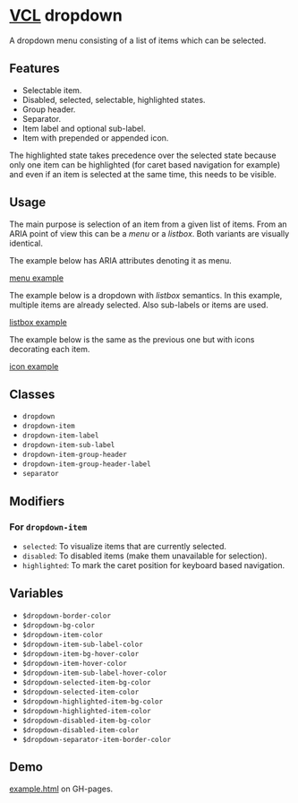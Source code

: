 # [VCL](https://github.com/vcl/doc) dropdown

A dropdown menu consisting of a list of items which can be selected.

## Features

- Selectable item.
- Disabled, selected, selectable, highlighted states.
- Group header.
- Separator.
- Item label and optional sub-label.
- Item with prepended or appended icon.

The highlighted state takes precedence over the selected state because
only one item can be highlighted (for caret based navigation for example)
and even if an item is selected at the same time, this needs to be visible.

## Usage

The main purpose is selection of an item from a given list
of items. From an ARIA point of view this can be a _menu_
or a _listbox_. Both variants are visually identical.

The example below has ARIA attributes denoting it as menu.

[menu example](/demo/example-menu.html)

The example below is a dropdown with _listbox_ semantics.
In this example, multiple items are already selected.
Also sub-labels or items are used.

[listbox example](/demo/example-listbox.html)

The example below is the same as the previous one but with icons decorating each
item.

[icon example](/demo/example-icon.html)

## Classes

- `dropdown`
- `dropdown-item`
- `dropdown-item-label`
- `dropdown-item-sub-label`
- `dropdown-item-group-header`
- `dropdown-item-group-header-label`
- `separator`

## Modifiers

### For `dropdown-item`

- `selected`: To visualize items that are currently selected.
- `disabled`: To disabled items (make them unavailable for selection).
- `highlighted`: To mark the caret position for keyboard based navigation.

## Variables

- `$dropdown-border-color`
- `$dropdown-bg-color`
- `$dropdown-item-color`
- `$dropdown-item-sub-label-color`
- `$dropdown-item-bg-hover-color`
- `$dropdown-item-hover-color`
- `$dropdown-item-sub-label-hover-color`
- `$dropdown-selected-item-bg-color`
- `$dropdown-selected-item-color`
- `$dropdown-highlighted-item-bg-color`
- `$dropdown-highlighted-item-color`
- `$dropdown-disabled-item-bg-color`
- `$dropdown-disabled-item-color`
- `$dropdown-separator-item-border-color`

## Demo

[example.html](/demo/example.html) on GH-pages.
